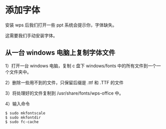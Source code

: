 # 添加字体

安装 wps 后我们打开一些 ppt 系统会提示你，字体缺失。

这需要我们手动安装字体。

## 从一台 windows 电脑上复制字体文件

1）打开一台 windows 电脑，复制 c 盘下 windows/fonts 中的所有文件到一个一个文件夹中。

2）删除一些用不到的文件，只保留后缀是 .ttf 和 .TTF 的文件

3）将处理好的文件复制到 /usr/share/fonts/wps-office 中。

4）输入命令

```
$ sudo mkfontscale
$ sudo mkfontdir
$ sudo fc-cache
```

